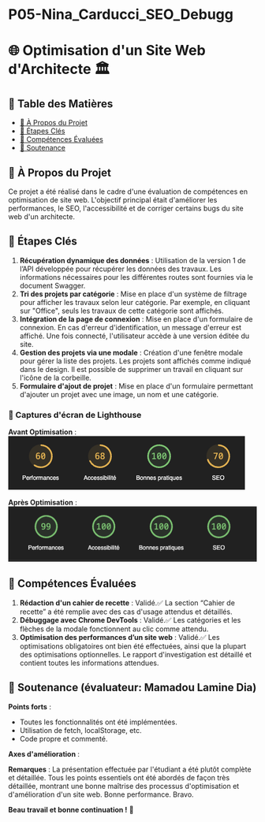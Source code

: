 # P05-Nina_Carducci_SEO_Debugg

# 🌐 Optimisation d'un Site Web d'Architecte 🏛

## 📌 Table des Matières
- [📖 À Propos du Projet](#-à-propos-du-projet)
- [🚀 Étapes Clés](#-étapes-clés)
- [🎯 Compétences Évaluées](#-compétences-évaluées)
- [🎤 Soutenance](#-soutenance)

## 📖 À Propos du Projet
Ce projet a été réalisé dans le cadre d'une évaluation de compétences en optimisation de site web. L'objectif principal était d'améliorer les performances, le SEO, l'accessibilité et de corriger certains bugs du site web d'un architecte.

## 🚀 Étapes Clés

1. **Récupération dynamique des données** : Utilisation de la version 1 de l’API développée pour récupérer les données des travaux. Les informations nécessaires pour les différentes routes sont fournies via le document Swagger.
2. **Tri des projets par catégorie** : Mise en place d'un système de filtrage pour afficher les travaux selon leur catégorie. Par exemple, en cliquant sur "Office", seuls les travaux de cette catégorie sont affichés.
3. **Intégration de la page de connexion** : Mise en place d'un formulaire de connexion. En cas d'erreur d'identification, un message d'erreur est affiché. Une fois connecté, l'utilisateur accède à une version éditée du site.
4. **Gestion des projets via une modale** : Création d'une fenêtre modale pour gérer la liste des projets. Les projets sont affichés comme indiqué dans le design. Il est possible de supprimer un travail en cliquant sur l'icône de la corbeille.
5. **Formulaire d'ajout de projet** : Mise en place d'un formulaire permettant d'ajouter un projet avec une image, un nom et une catégorie.

### 📸 Captures d'écran de Lighthouse

**Avant Optimisation** :
![Capture d'écran de Lighthouse avant optimisation](assets/images/avant-opti.png)

**Après Optimisation** :
![Capture d'écran de Lighthouse après optimisation](assets/images/apres-opti.png)

## 🎯 Compétences Évaluées

1. **Rédaction d'un cahier de recette** : Validé.✅ La section “Cahier de recette” a été remplie avec des cas d'usage attendus et détaillés.
2. **Débuggage avec Chrome DevTools** : Validé.✅ Les catégories et les flèches de la modale fonctionnent au clic comme attendu.
3. **Optimisation des performances d’un site web** : Validé.✅ Les optimisations obligatoires ont bien été effectuées, ainsi que la plupart des optimisations optionnelles. Le rapport d'investigation est détaillé et contient toutes les informations attendues.

## 🎤 Soutenance (évaluateur: Mamadou Lamine Dia)

**Points forts** :
- Toutes les fonctionnalités ont été implémentées.
- Utilisation de fetch, localStorage, etc.
- Code propre et commenté.

**Axes d'amélioration** :

**Remarques** :
La présentation effectuée par l'étudiant a été plutôt complète et détaillée. Tous les points essentiels ont été abordés de façon très détaillée, montrant une bonne maîtrise des processus d'optimisation et d'amélioration d'un site web. Bonne performance. Bravo.

**Beau travail et bonne continuation !** 🎉
